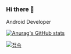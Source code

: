 ### Hi there 👋

Android Developer

[![Anurag's GitHub stats](https://github-readme-stats.vercel.app/api?username=sun5066)](https://github.com/sun5066)

[![접속](https://hits.seeyoufarm.com/api/count/incr/badge.svg?url=https%3A%2F%2Fgithub.com%2Fsun5066&count_bg=%2379C83D&title_bg=%23555555&icon=&icon_color=%23E7E7E7&title=hits&edge_flat=false)](https://hits.seeyoufarm.com)
